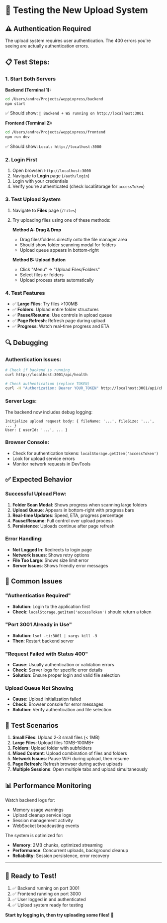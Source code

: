 # 🧪 Testing the New Upload System

## ⚠️ **Authentication Required**

The upload system requires user authentication. The 400 errors you're seeing are actually authentication errors.

## 📋 **Test Steps:**

### 1. **Start Both Servers**

**Backend (Terminal 1):**
```bash
cd /Users/andre/Projects/weppixpress/backend
npm start
```
✅ Should show: `🚀 Backend + WS running on http://localhost:3001`

**Frontend (Terminal 2):**
```bash
cd /Users/andre/Projects/weppixpress/frontend  
npm run dev
```
✅ Should show: `Local: http://localhost:3000`

### 2. **Login First**
1. Open browser: `http://localhost:3000`
2. Navigate to **Login** page (`/auth/login`)
3. Login with your credentials
4. Verify you're authenticated (check localStorage for `accessToken`)

### 3. **Test Upload System**
1. Navigate to **Files** page (`/files`)
2. Try uploading files using one of these methods:

   **Method A: Drag & Drop**
   - Drag files/folders directly onto the file manager area
   - Should show folder scanning modal for folders
   - Upload queue appears in bottom-right

   **Method B: Upload Button**
   - Click "Menu" → "Upload Files/Folders"
   - Select files or folders
   - Upload process starts automatically

### 4. **Test Features**
- ✅ **Large Files**: Try files >100MB
- ✅ **Folders**: Upload entire folder structures
- ✅ **Pause/Resume**: Use controls in upload queue
- ✅ **Page Refresh**: Refresh page during upload
- ✅ **Progress**: Watch real-time progress and ETA

## 🔍 **Debugging**

### Authentication Issues:
```bash
# Check if backend is running
curl http://localhost:3001/api/health

# Check authentication (replace TOKEN)
curl -H "Authorization: Bearer YOUR_TOKEN" http://localhost:3001/api/chunked-upload/active
```

### Server Logs:
The backend now includes debug logging:
```
Initialize upload request body: { fileName: '...', fileSize: '...', ... }
User: { userId: '...', ... }
```

### Browser Console:
- Check for authentication tokens: `localStorage.getItem('accessToken')`
- Look for upload service errors
- Monitor network requests in DevTools

## ✅ **Expected Behavior**

### Successful Upload Flow:
1. **Folder Scan Modal**: Shows progress when scanning large folders
2. **Upload Queue**: Appears in bottom-right with progress bars
3. **Real-time Updates**: Speed, ETA, progress percentage
4. **Pause/Resume**: Full control over upload process
5. **Persistence**: Uploads continue after page refresh

### Error Handling:
- **Not Logged In**: Redirects to login page
- **Network Issues**: Shows retry options
- **File Too Large**: Shows size limit error
- **Server Issues**: Shows friendly error messages

## 🚨 **Common Issues**

### "Authentication Required"
- **Solution**: Login to the application first
- **Check**: `localStorage.getItem('accessToken')` should return a token

### "Port 3001 Already in Use"
- **Solution**: `lsof -ti:3001 | xargs kill -9`
- **Then**: Restart backend server

### "Request Failed with Status 400"
- **Cause**: Usually authentication or validation errors
- **Check**: Server logs for specific error details
- **Solution**: Ensure proper login and valid file selection

### Upload Queue Not Showing
- **Cause**: Upload initialization failed
- **Check**: Browser console for error messages
- **Solution**: Verify authentication and file selection

## 🎯 **Test Scenarios**

1. **Small Files**: Upload 2-3 small files (< 1MB)
2. **Large Files**: Upload files 10MB-100MB+ 
3. **Folders**: Upload folder with subfolders
4. **Mixed Content**: Upload combination of files and folders
5. **Network Issues**: Pause WiFi during upload, then resume
6. **Page Refresh**: Refresh browser during active uploads
7. **Multiple Sessions**: Open multiple tabs and upload simultaneously

## 📊 **Performance Monitoring**

Watch backend logs for:
- Memory usage warnings
- Upload cleanup service logs
- Session management activity
- WebSocket broadcasting events

The system is optimized for:
- **Memory**: 2MB chunks, optimized streaming
- **Performance**: Concurrent uploads, background cleanup
- **Reliability**: Session persistence, error recovery

---

## 🚀 **Ready to Test!**

1. ✅ Backend running on port 3001
2. ✅ Frontend running on port 3000  
3. ✅ User logged in and authenticated
4. ✅ Upload system ready for testing

**Start by logging in, then try uploading some files!** 🎉